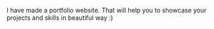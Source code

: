 I have made a portfolio website. That will help you to showcase your projects and skills in beautiful way :) 
